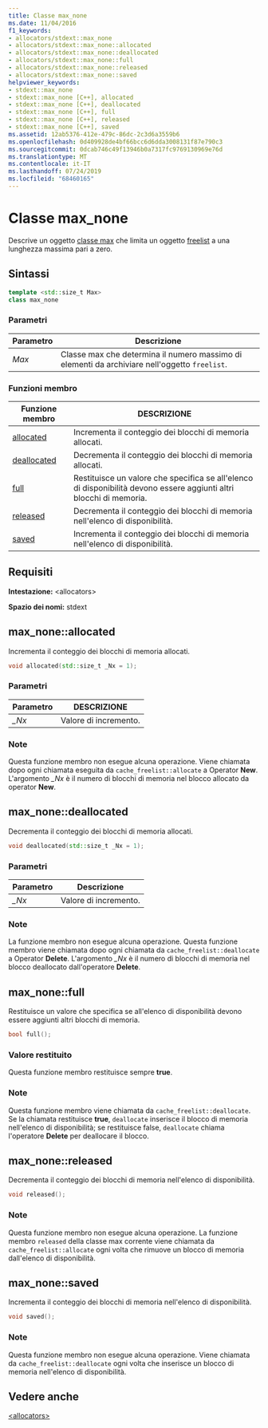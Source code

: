 ```yaml
---
title: Classe max_none
ms.date: 11/04/2016
f1_keywords:
- allocators/stdext::max_none
- allocators/stdext::max_none::allocated
- allocators/stdext::max_none::deallocated
- allocators/stdext::max_none::full
- allocators/stdext::max_none::released
- allocators/stdext::max_none::saved
helpviewer_keywords:
- stdext::max_none
- stdext::max_none [C++], allocated
- stdext::max_none [C++], deallocated
- stdext::max_none [C++], full
- stdext::max_none [C++], released
- stdext::max_none [C++], saved
ms.assetid: 12ab5376-412e-479c-86dc-2c3d6a3559b6
ms.openlocfilehash: 0d409928de4bf66bcc6d6dda3008131f87e790c3
ms.sourcegitcommit: 0dcab746c49f13946b0a7317fc9769130969e76d
ms.translationtype: MT
ms.contentlocale: it-IT
ms.lasthandoff: 07/24/2019
ms.locfileid: "68460165"
---
```

# <a name="maxnone-class"></a>Classe max_none

Descrive un oggetto [classe max](../standard-library/allocators-header.md) che limita un oggetto [freelist](../standard-library/freelist-class.md) a una lunghezza massima pari a zero.

## <a name="syntax"></a>Sintassi

```cpp
template <std::size_t Max>
class max_none
```

### <a name="parameters"></a>Parametri

|Parametro|Descrizione|
|---------------|-----------------|
|*Max*|Classe max che determina il numero massimo di elementi da archiviare nell'oggetto `freelist`.|

### <a name="member-functions"></a>Funzioni membro

|Funzione membro|DESCRIZIONE|
|-|-|
|[allocated](#allocated)|Incrementa il conteggio dei blocchi di memoria allocati.|
|[deallocated](#deallocated)|Decrementa il conteggio dei blocchi di memoria allocati.|
|[full](#full)|Restituisce un valore che specifica se all'elenco di disponibilità devono essere aggiunti altri blocchi di memoria.|
|[released](#released)|Decrementa il conteggio dei blocchi di memoria nell'elenco di disponibilità.|
|[saved](#saved)|Incrementa il conteggio dei blocchi di memoria nell'elenco di disponibilità.|

## <a name="requirements"></a>Requisiti

**Intestazione:** \<allocators>

**Spazio dei nomi:** stdext

## <a name="allocated"></a>  max_none::allocated

Incrementa il conteggio dei blocchi di memoria allocati.

```cpp
void allocated(std::size_t _Nx = 1);
```

### <a name="parameters"></a>Parametri

|Parametro|DESCRIZIONE|
|---------------|-----------------|
|*_Nx*|Valore di incremento.|

### <a name="remarks"></a>Note

Questa funzione membro non esegue alcuna operazione. Viene chiamata dopo ogni chiamata eseguita da `cache_freelist::allocate` a Operator **New**. L'argomento *_Nx* è il numero di blocchi di memoria nel blocco allocato da operator **New**.

## <a name="deallocated"></a>  max_none::deallocated

Decrementa il conteggio dei blocchi di memoria allocati.

```cpp
void deallocated(std::size_t _Nx = 1);
```

### <a name="parameters"></a>Parametri

|Parametro|Descrizione|
|---------------|-----------------|
|*_Nx*|Valore di incremento.|

### <a name="remarks"></a>Note

La funzione membro non esegue alcuna operazione. Questa funzione membro viene chiamata dopo ogni chiamata da `cache_freelist::deallocate` a Operator **Delete**. L'argomento *_Nx* è il numero di blocchi di memoria nel blocco deallocato dall'operatore **Delete**.

## <a name="full"></a>  max_none::full

Restituisce un valore che specifica se all'elenco di disponibilità devono essere aggiunti altri blocchi di memoria.

```cpp
bool full();
```

### <a name="return-value"></a>Valore restituito

Questa funzione membro restituisce sempre **true**.

### <a name="remarks"></a>Note

Questa funzione membro viene chiamata da `cache_freelist::deallocate`. Se la chiamata restituisce **true**, `deallocate` inserisce il blocco di memoria nell'elenco di disponibilità; se restituisce false, `deallocate` chiama l'operatore **Delete** per deallocare il blocco.

## <a name="released"></a>  max_none::released

Decrementa il conteggio dei blocchi di memoria nell'elenco di disponibilità.

```cpp
void released();
```

### <a name="remarks"></a>Note

Questa funzione membro non esegue alcuna operazione. La funzione membro `released` della classe max corrente viene chiamata da `cache_freelist::allocate` ogni volta che rimuove un blocco di memoria dall'elenco di disponibilità.

## <a name="saved"></a>  max_none::saved

Incrementa il conteggio dei blocchi di memoria nell'elenco di disponibilità.

```cpp
void saved();
```

### <a name="remarks"></a>Note

Questa funzione membro non esegue alcuna operazione. Viene chiamata da `cache_freelist::deallocate` ogni volta che inserisce un blocco di memoria nell'elenco di disponibilità.

## <a name="see-also"></a>Vedere anche

[\<allocators>](../standard-library/allocators-header.md)
